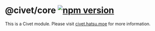 # @civet/core [![npm version](https://badge.fury.io/js/%40civet%2Fcore.svg)](http://npmjs.com/package/%40civet%2Fcore)

This is a Civet module.
Please visit [civet.hatsu.moe](http://civet.hatsu.moe) for more information.
